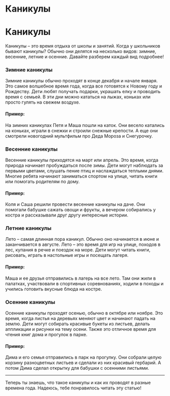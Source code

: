 # Каникулы

# Каникулы

Каникулы – это время отдыха от школы и занятий. Когда у школьников бывают каникулы? Обычно они делятся на несколько видов: зимние, весенние, летние и осенние. Давайте разберем каждый вид подробнее!

### Зимние каникулы
Зимние каникулы обычно проходят в конце декабря и начале января. Это самое волшебное время года, когда все готовятся к Новому году и Рождеству. Дети любят получать подарки, украшать елку и проводить время с семьей. В эти дни можно кататься на лыжах, коньках или просто гулять на свежем воздухе.

#### Пример:
На зимних каникулах Петя и Маша пошли на каток. Они весело катались на коньках, играли в снежки и строили снежные крепости. А еще они смотрели новогодний мультфильм про Деда Мороза и Снегурочку.

### Весенние каникулы
Весенние каникулы приходятся на март или апрель. Это время, когда природа начинает пробуждаться после зимы. Дети могут наблюдать за первыми цветами, слушать пение птиц и наслаждаться теплыми днями. Многие ребята начинают заниматься спортом на улице, читать книги или помогать родителям по дому.

#### Пример:
Коля и Саша решили провести весенние каникулы на даче. Они помогали бабушке сажать овощи и фрукты, а вечером собирались у костра и рассказывали друг другу интересные истории.

### Летние каникулы
Лето – самая длинная пора каникул. Обычно оно начинается в июне и заканчивается в августе. Лето – это время для игр на улице, походов в лес, купания в речке и поездок на море. Дети могут читать книги, рисовать, играть в настольные игры и посещать лагеря.

#### Пример:
Маша и ее друзья отправились в лагерь на все лето. Там они жили в палатках, участвовали в спортивных соревнованиях, ходили в походы и учились готовить вкусные блюда на костре.

### Осенние каникулы
Осенние каникулы проходят осенью, обычно в октябре или ноябре. Это время, когда листья на деревьях меняют цвет и начинают падать на землю. Дети могут собирать красивые букеты из листьев, делать аппликации и рисунки на тему осени. Также это отличное время для чтения книг дома и прогулок в парке.

#### Пример:
Дима и его семья отправились в парк на прогулку. Они собрали целую корзину разноцветных листьев и сделали из них красивый гербарий. А потом Дима сделал открытку для бабушки с осенними листьями.

---

Теперь ты знаешь, что такое каникулы и как их проводят в разные времена года. Надеюсь, тебе понравилось читать эту статью!